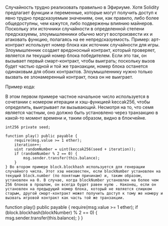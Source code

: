 Случайность трудно реализовать правильно в Эфириуме. Хотя Solidity предлагает функции и переменные, которые могут получить доступ к явно трудно предсказуемым значениям, они, как правило, либо более общедоступны, чем кажутся, либо подвержены влиянию майнеров. Поскольку эти источники случайности в определенной степени предсказуемы, злоумышленники обычно могут воспроизвести их и атаковать функцию, полагаясь на ее непредсказуемость. 
Пример:
арт-контракт использует номер блока как источник случайности для игры.
    Злоумышленник создает вредоносный контракт, который проверяет, является ли текущий номер блока победителем. Если это так, он вызывает первый смарт-контракт, чтобы выиграть; поскольку вызов будет частью одной и той же транзакции, номер блока останется одинаковым для обоих контрактов.
    Злоумышленнику нужно только вызвать ее злонамеренный контракт, пока он не выиграет.

Пример кода:

В этом первом примере частное начальное число используется в сочетании с номером итерации и хэш-функцией keccak256, чтобы определить, выигрывает ли вызывающий. Несмотря на то, что семя является частным, оно должно быть установлено через транзакцию в какой-то момент времени и, таким образом, видно в блокчейне.
```
int256 private seed;

function play() public payable {
	require(msg.value >= 1 ether);
	iteration++;
	uint randomNumber = uint(keccak256(seed + iteration));
	if (randomNumber % 2 == 0) {
		msg.sender.transfer(this.balance);
	}
} Во втором примере block.blockhash используется для генерации случайного числа. Этот хэш неизвестен, если blockNumber установлен на текущий block.number (по понятным причинам) и, таким образом, установлен на 0. В случае, когда blockNumber установлен на более чем 256 блоков в прошлом, он всегда будет равен нулю . Наконец, если он установлен на предыдущий номер блока, который не является слишком старым, другой смарт-контракт может получить доступ к тому же номеру и вызвать игровой контракт как часть той же транзакции. 
```
function play() public payable {
	require(msg.value >= 1 ether);
	if (block.blockhash(blockNumber) % 2 == 0) {
		msg.sender.transfer(this.balance);
	}
}
```